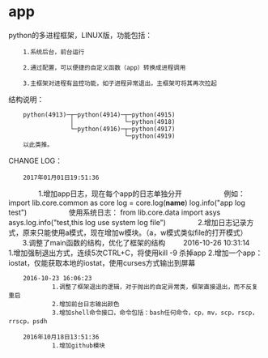 # app

python的多进程框架，LINUX版，功能包括：

        1.系统后台，前台运行

        2.通过配置，可以便捷的自定义函数（app）转换成进程调用

        3.主框架对进程有监控功能，如子进程异常退出，主框架可将其再次拉起


结构说明：


        python(4913)─┬─python(4914)─┬─python(4915)
                     │              └─python(4918)
                     └─python(4916)─┬─python(4917)
                                    └─python(4919)
        以此类推。
                         
                         




CHANGE LOG：


        2017年01月01日19:51:36   
                1.增加app日志，现在每个app的日志单独分开
                     例如：import lib.core.common as core
                          log = core.log(__name__)
                          log.info("app log test")
                     使用系统日志：
                          from lib.core.data import asys
                          asys.log.info("test,this log use system log file")
                2.增加日志记录方式，原来只能使用a模式，现在增加w模块。（a，w模式类似file的打开模式）
                3.调整了main函数的结构，优化了框架的结构
        
        2016-10-26 10:31:14   
                1.增加强制退出方式，连续5次CTRL+C，将使用kill -9 杀掉app
                2.增加一个app：iostat，仅能获取本地的iostat，使用curses方式输出到屏幕
        
        2016-10-23 16:06:23   
                1.调整了框架退出的逻辑，对于抛出的自定异常类，框架直接退出，而不反复重启
                2.增加前台日志输出颜色
                3.增加shell命令接口，命令包括：bash任何命令，cp，mv，scp，rscp，rrscp，psdh
        
        2016年10月18日13:51:36   
                1.增加github模块
       
